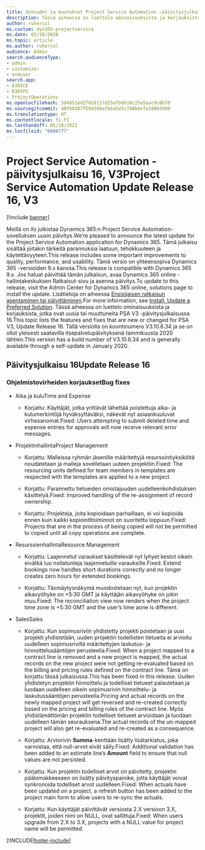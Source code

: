 ```yaml
---
title: Uutuudet ja muutokset Project Service Automation -päivitysjulkaisussa 16, V3
description: Tässä aiheessa on luettelo ominaisuuksista ja korjauksista, jotka ovat käytettävissä Project Service Automation -päivitysjulkaisussa 16, V3.
author: ruhercul
ms.custom: dyn365-projectservice
ms.date: 02/18/2020
ms.topic: article
ms.author: ruhercul
audience: Admin
search.audienceType:
- admin
- customizer
- enduser
search.app:
- D365CE
- D365PS
- ProjectOperations
ms.openlocfilehash: 5d4851ed27028117d25efb0610c25a5aac9c8b70
ms.sourcegitcommit: 40f68387f594180af64a5e5c748b6efa188bd300
ms.translationtype: HT
ms.contentlocale: fi-FI
ms.lasthandoff: 05/10/2021
ms.locfileid: "6006777"
---
```

# <a name="project-service-automation-update-release-16-v3"></a><span data-ttu-id="4b92e-103">Project Service Automation -päivitysjulkaisu 16, V3</span><span class="sxs-lookup"><span data-stu-id="4b92e-103">Project Service Automation Update Release 16, V3</span></span>

[!include [banner](../includes/psa-now-project-operations.md)]

<span data-ttu-id="4b92e-104">Meillä on ilo julkistaa Dynamics 365:n Project Service Automation-sovelluksen uusin päivitys.</span><span class="sxs-lookup"><span data-stu-id="4b92e-104">We’re pleased to announce the latest update for the Project Service Automation application for Dynamics 365.</span></span> <span data-ttu-id="4b92e-105">Tämä julkaisu sisältää joitakin tärkeitä parannuksia laatuun, tehokkuuteen ja käytettävyyteen.</span><span class="sxs-lookup"><span data-stu-id="4b92e-105">This release includes some important improvements to quality, performance, and usability.</span></span>  <span data-ttu-id="4b92e-106">Tämä versio on yhteensopiva Dynamics 365 -versioiden 9.x kanssa.</span><span class="sxs-lookup"><span data-stu-id="4b92e-106">This release is compatible with Dynamics 365 9.x.</span></span> <span data-ttu-id="4b92e-107">Jos haluat päivittää tämän julkaisun, avaa Dynamics 365 online -hallintakeskuksen Ratkaisut-sivu ja asenna päivitys.</span><span class="sxs-lookup"><span data-stu-id="4b92e-107">To update to this release, visit the Admin Center for Dynamics 365 online, solutions page to install the update.</span></span> <span data-ttu-id="4b92e-108">Lisätietoja on aiheessa [Ensisijaisen ratkaisun asentaminen tai päivittäminen](/dynamics365/project-service/upgrade-psa-home-page).</span><span class="sxs-lookup"><span data-stu-id="4b92e-108">For more information, see [Install, Update a Preferred Solution](/dynamics365/project-service/upgrade-psa-home-page).</span></span>
<span data-ttu-id="4b92e-109">Tässä aiheessa on luettelo ominaisuuksista ja korjauksista, jotka ovat uusia tai muuttuneita PSA V3 -päivitysjulkaisussa 16.</span><span class="sxs-lookup"><span data-stu-id="4b92e-109">This topic lists the features and fixes that are new or changed for PSA V3, Update Release 16.</span></span> <span data-ttu-id="4b92e-110">Tällä versiolla on koontinumero V3.10.6.34 ja se on ollut yleisesti saatavilla itsepalvelupäivityksenä tammikuusta 2020 lähtien.</span><span class="sxs-lookup"><span data-stu-id="4b92e-110">This version has a build number of V3.10.6.34 and is generally available through a self-update in January 2020.</span></span>


## <a name="update-release-16"></a><span data-ttu-id="4b92e-111">Päivitysjulkaisu 16</span><span class="sxs-lookup"><span data-stu-id="4b92e-111">Update Release 16</span></span>

### <a name="bug-fixes"></a><span data-ttu-id="4b92e-112">Ohjelmistovirheiden korjaukset</span><span class="sxs-lookup"><span data-stu-id="4b92e-112">Bug fixes</span></span>

-   <span data-ttu-id="4b92e-113">Aika ja kulu</span><span class="sxs-lookup"><span data-stu-id="4b92e-113">Time and Expense</span></span>

    -   <span data-ttu-id="4b92e-114">Korjattu: Käyttäjät, jotka yrittävät lähettää poistettuja aika- ja kulumerkintöjä hyväksyttäväksi, näkevät nyt asiaankuuluvat virhesanomat.</span><span class="sxs-lookup"><span data-stu-id="4b92e-114">Fixed: Users attempting to submit deleted time and expense entries for approvals will now receive relevant error messages.</span></span>

-   <span data-ttu-id="4b92e-115">Projektinhallinta</span><span class="sxs-lookup"><span data-stu-id="4b92e-115">Project Management</span></span>

    -   <span data-ttu-id="4b92e-116">Korjattu: Malleissa ryhmän jäsenille määritettyjä resursointiyksiköitä noudatetaan ja malleja sovelletaan uuteen projektiin.</span><span class="sxs-lookup"><span data-stu-id="4b92e-116">Fixed: The resourcing units defined for team members in templates are respected with the templates are applied to a new project.</span></span>

    -   <span data-ttu-id="4b92e-117">Korjattu: Parannettu tietueiden omistajuuden uudelleenkohdistuksen käsittelyä.</span><span class="sxs-lookup"><span data-stu-id="4b92e-117">Fixed: Improved handling of the re-assignment of record ownership.</span></span>

    -   <span data-ttu-id="4b92e-118">Korjattu: Projekteja, joita kopioidaan parhaillaan, ei voi kopioida ennen kuin kaikki kopiointitoiminnot on suoritettu loppuun.</span><span class="sxs-lookup"><span data-stu-id="4b92e-118">Fixed: Projects that are in the process of being copied will not be permitted to copied until all copy operations are complete.</span></span>

-   <span data-ttu-id="4b92e-119">Resurssienhallinta</span><span class="sxs-lookup"><span data-stu-id="4b92e-119">Resource Management</span></span>

    -   <span data-ttu-id="4b92e-120">Korjattu: Laajennetut varaukset käsittelevät nyt lyhyet kestot oikein eivätkä luo nollatunteja laajennetuille varauksille.</span><span class="sxs-lookup"><span data-stu-id="4b92e-120">Fixed: Extend bookings now handles short durations correctly and no longer creates zero hours for extended bookings.</span></span>

    -   <span data-ttu-id="4b92e-121">Korjattu: Täsmäytysnäkymä muodostetaan nyt, kun projektin aikavyöhyke on +5:30 GMT ja käyttäjän aikavyöhyke on jokin muu.</span><span class="sxs-lookup"><span data-stu-id="4b92e-121">Fixed: The reconciliation view now renders when the project time zone is +5:30 GMT and the user’s time aone is different.</span></span>

-   <span data-ttu-id="4b92e-122">Sales</span><span class="sxs-lookup"><span data-stu-id="4b92e-122">Sales</span></span>

    -   <span data-ttu-id="4b92e-123">Korjattu: Kun sopimusriviin yhdistetty projekti poistetaan ja uusi projekti yhdistetään, uuden projektin todellisten tietueita ei arvioitu uudelleen sopimusrivillä määritettyjen laskutus- ja hinnoittelusääntöjen perusteella.</span><span class="sxs-lookup"><span data-stu-id="4b92e-123">Fixed: When a project mapped to a contract line is removed and a new project is mapped, the actual records on the new project were not getting re-evaluated based on the billing and pricing rules defined on the contract line.</span></span> <span data-ttu-id="4b92e-124">Tämä on korjattu tässä julkaisussa.</span><span class="sxs-lookup"><span data-stu-id="4b92e-124">This has been fixed in this release.</span></span> <span data-ttu-id="4b92e-125">Uuden yhdistetyn projektin hinnoittelu ja todelliset tietueet palautetaan ja luodaan uudelleen oikein sopimusrivin hinnoittelu- ja laskutussääntöjen perusteella.</span><span class="sxs-lookup"><span data-stu-id="4b92e-125">Pricing and actual records on the newly mapped project will get reversed and re-created correctly based on the pricing and billing rules of the contract line.</span></span> <span data-ttu-id="4b92e-126">Myös yhdistämättömän projektin todelliset tietueet arvioidaan ja luodaan uudelleen tämän seurauksena.</span><span class="sxs-lookup"><span data-stu-id="4b92e-126">The actual records of the un-mapped project will also get re-evaluated and re-created as a consequence.</span></span>

    -   <span data-ttu-id="4b92e-127">Korjattu: Arviorivin **Summa**-kenttään lisätty lisätarkistus, joka varmistaa, että null-arvot eivät säily.</span><span class="sxs-lookup"><span data-stu-id="4b92e-127">Fixed: Additional validation has been added to an estimate line’s **Amount** field to ensure that null values are not persisted.</span></span>

    -   <span data-ttu-id="4b92e-128">Korjattu: Kun projektin todelliset arvot on päivitetty, projektin päälomakkeeseen on lisätty päivityspainike, jotta käyttäjät voivat synkronoida todelliset arvot uudelleen.</span><span class="sxs-lookup"><span data-stu-id="4b92e-128">Fixed: When actuals have been updated on a project, a refresh button has been added to the project main form to allow users to re-sync the actuals.</span></span>

    -   <span data-ttu-id="4b92e-129">Korjattu: Kun käyttäjät päivittävät versiosta 2.X versioon 3.X, projektit, joiden nimi on NULL, ovat sallittuja.</span><span class="sxs-lookup"><span data-stu-id="4b92e-129">Fixed: When users upgrade from 2.X to 3.X, projects with a NULL value for project name will be permitted.</span></span>



[!INCLUDE[footer-include](../includes/footer-banner.md)]